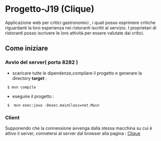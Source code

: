 # Progetto-J19 (Clique)
Applicazione web  per critici gastronomici , i quali posso esprimere critiche riguardanti la loro esperienza nei ristoranti iscritti al servizio. I proprietari di ristoranti posso iscrivere le loro attività per essere valutate dai critici.

## Come iniziare
### Avvio del server( porta 8282 )
- scaricare tutte le dipendenze,compilare il progetto e generare la directory **target** :

``` $ mvn compile```

- eseguire il progetto :

``` $  mvn exec:java -Dexec.mainClass=net.Main```
### Client
Supponendo che la connessione avvenga dalla stessa macchina su cui è attivo il server, connetersi al server dal browser alla pagina :
[Clique](http://localhost:8282/home)
